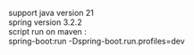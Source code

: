 support java version 21
<br/>
spring version 3.2.2
<br/>
script run on maven :
<br/>
spring-boot:run -Dspring-boot.run.profiles=dev
